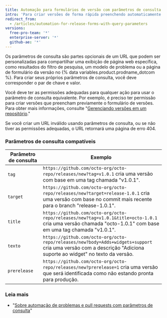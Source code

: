 ```yaml
---
title: Automação para formulários de versão com parâmetros de consulta
intro: 'Para criar versões de forma rápida preenchendo automaticamente o novo formulário de versão com informações personalizadas, você pode adicionar parâmetros de consulta ao URL da página de formulário da versão.'
redirect_from:
  - /articles/automation-for-release-forms-with-query-parameters
versions:
  free-pro-team: '*'
  enterprise-server: '*'
  github-ae: '*'
---
```


Os parâmetros de consulta são partes opcionais de um URL que podem ser personalizadas para compartilhar uma exibição de página web específica, como resultados do filtro de pesquisa, um modelo de problema ou a página de formulário da versão no {% data variables.product.prodname_dotcom %}. Para criar seus próprios parâmetros de consulta, você deve corresponder o par de chave e valor.

Você deve ter as permissões adequadas para qualquer ação para usar o parâmetro de consulta equivalente. Por exemplo, é preciso ter permissão para criar versões que preencham previamente o formulário de versões. Para obter mais informações, consulte "[Gerenciando versões em um repositório](/github/administering-a-repository/managing-releases-in-a-repository)."

Se você criar um URL inválido usando parâmetros de consulta, ou se não tiver as permissões adequadas, o URL retornará uma página de erro 404.

### Parâmetros de consulta compatíveis

| Parâmetro de consulta | Exemplo                                                                                                                                                         |
| --------------------- | --------------------------------------------------------------------------------------------------------------------------------------------------------------- |
| `tag`                 | `https://github.com/octo-org/octo-repo/releases/new?tag=v1.0.1` cria uma versão com base em uma tag chamada "v1.0.1".                                           |
| `target`              | `https://github.com/octo-org/octo-repo/releases/new?target=release-1.0.1` cria uma versão com base no commit mais recente para o branch "release-1.0.1".        |
| `title`               | `https://github.com/octo-org/octo-repo/releases/new?tag=v1.0.1&title=octo-1.0.1` cria uma versão chamada "octo-1.0.1" com base em uma tag chamada "v1.0.1". |
| `texto`               | `https://github.com/octo-org/octo-repo/releases/new?body=Adds+widgets+support` cria uma versão com a descrição "Adiciona suporte ao widget" no texto da versão. |
| `prerelease`          | `https://github.com/octo-org/octo-repo/releases/new?prerelease=1` cria uma versão que será identificada como não estando pronta para produção.                  |

### Leia mais

- "[Sobre automação de problemas e pull requests com parâmetros de consulta](/articles/about-automation-for-issues-and-pull-requests-with-query-parameters)"
